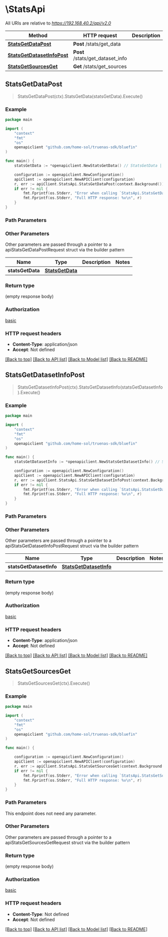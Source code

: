 # \StatsApi

All URIs are relative to *https://192.168.40.2/api/v2.0*

Method | HTTP request | Description
------------- | ------------- | -------------
[**StatsGetDataPost**](StatsApi.md#StatsGetDataPost) | **Post** /stats/get_data | 
[**StatsGetDatasetInfoPost**](StatsApi.md#StatsGetDatasetInfoPost) | **Post** /stats/get_dataset_info | 
[**StatsGetSourcesGet**](StatsApi.md#StatsGetSourcesGet) | **Get** /stats/get_sources | 



## StatsGetDataPost

> StatsGetDataPost(ctx).StatsGetData(statsGetData).Execute()





### Example

```go
package main

import (
    "context"
    "fmt"
    "os"
    openapiclient "github.com/home-sol/truenas-sdk/bluefin"
)

func main() {
    statsGetData := *openapiclient.NewStatsGetData() // StatsGetData |  (optional)

    configuration := openapiclient.NewConfiguration()
    apiClient := openapiclient.NewAPIClient(configuration)
    r, err := apiClient.StatsApi.StatsGetDataPost(context.Background()).StatsGetData(statsGetData).Execute()
    if err != nil {
        fmt.Fprintf(os.Stderr, "Error when calling `StatsApi.StatsGetDataPost``: %v\n", err)
        fmt.Fprintf(os.Stderr, "Full HTTP response: %v\n", r)
    }
}
```

### Path Parameters



### Other Parameters

Other parameters are passed through a pointer to a apiStatsGetDataPostRequest struct via the builder pattern


Name | Type | Description  | Notes
------------- | ------------- | ------------- | -------------
 **statsGetData** | [**StatsGetData**](StatsGetData.md) |  | 

### Return type

 (empty response body)

### Authorization

[basic](../README.md#basic)

### HTTP request headers

- **Content-Type**: application/json
- **Accept**: Not defined

[[Back to top]](#) [[Back to API list]](../README.md#documentation-for-api-endpoints)
[[Back to Model list]](../README.md#documentation-for-models)
[[Back to README]](../README.md)


## StatsGetDatasetInfoPost

> StatsGetDatasetInfoPost(ctx).StatsGetDatasetInfo(statsGetDatasetInfo).Execute()





### Example

```go
package main

import (
    "context"
    "fmt"
    "os"
    openapiclient "github.com/home-sol/truenas-sdk/bluefin"
)

func main() {
    statsGetDatasetInfo := *openapiclient.NewStatsGetDatasetInfo() // StatsGetDatasetInfo |  (optional)

    configuration := openapiclient.NewConfiguration()
    apiClient := openapiclient.NewAPIClient(configuration)
    r, err := apiClient.StatsApi.StatsGetDatasetInfoPost(context.Background()).StatsGetDatasetInfo(statsGetDatasetInfo).Execute()
    if err != nil {
        fmt.Fprintf(os.Stderr, "Error when calling `StatsApi.StatsGetDatasetInfoPost``: %v\n", err)
        fmt.Fprintf(os.Stderr, "Full HTTP response: %v\n", r)
    }
}
```

### Path Parameters



### Other Parameters

Other parameters are passed through a pointer to a apiStatsGetDatasetInfoPostRequest struct via the builder pattern


Name | Type | Description  | Notes
------------- | ------------- | ------------- | -------------
 **statsGetDatasetInfo** | [**StatsGetDatasetInfo**](StatsGetDatasetInfo.md) |  | 

### Return type

 (empty response body)

### Authorization

[basic](../README.md#basic)

### HTTP request headers

- **Content-Type**: application/json
- **Accept**: Not defined

[[Back to top]](#) [[Back to API list]](../README.md#documentation-for-api-endpoints)
[[Back to Model list]](../README.md#documentation-for-models)
[[Back to README]](../README.md)


## StatsGetSourcesGet

> StatsGetSourcesGet(ctx).Execute()





### Example

```go
package main

import (
    "context"
    "fmt"
    "os"
    openapiclient "github.com/home-sol/truenas-sdk/bluefin"
)

func main() {

    configuration := openapiclient.NewConfiguration()
    apiClient := openapiclient.NewAPIClient(configuration)
    r, err := apiClient.StatsApi.StatsGetSourcesGet(context.Background()).Execute()
    if err != nil {
        fmt.Fprintf(os.Stderr, "Error when calling `StatsApi.StatsGetSourcesGet``: %v\n", err)
        fmt.Fprintf(os.Stderr, "Full HTTP response: %v\n", r)
    }
}
```

### Path Parameters

This endpoint does not need any parameter.

### Other Parameters

Other parameters are passed through a pointer to a apiStatsGetSourcesGetRequest struct via the builder pattern


### Return type

 (empty response body)

### Authorization

[basic](../README.md#basic)

### HTTP request headers

- **Content-Type**: Not defined
- **Accept**: Not defined

[[Back to top]](#) [[Back to API list]](../README.md#documentation-for-api-endpoints)
[[Back to Model list]](../README.md#documentation-for-models)
[[Back to README]](../README.md)

